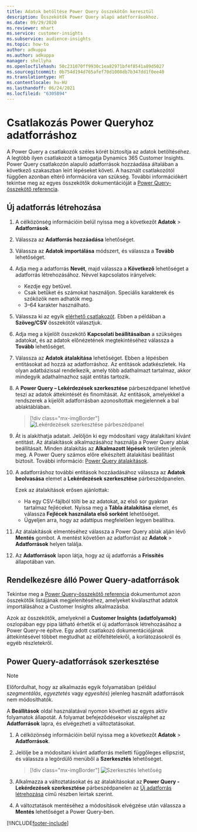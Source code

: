 ```yaml
---
title: Adatok betöltése Power Query összekötőn keresztül
description: Összekötők Power Query alapú adatforrásokhoz.
ms.date: 09/29/2020
ms.reviewer: mhart
ms.service: customer-insights
ms.subservice: audience-insights
ms.topic: how-to
author: adkuppa
ms.author: adkuppa
manager: shellyha
ms.openlocfilehash: 50c231070ff9930c1ea82971bf4f8541a89d5027
ms.sourcegitcommit: 0b754d194d765afef70d1008db7b347dd1f0ee40
ms.translationtype: HT
ms.contentlocale: hu-HU
ms.lasthandoff: 06/24/2021
ms.locfileid: "6305894"
---
```

# <a name="connect-to-a-power-query-data-source"></a>Csatlakozás Power Queryhoz adatforráshoz

A Power Query a csatlakozók széles körét biztosítja az adatok betöltéséhez. A legtöbb ilyen csatlakozót a támogatja Dynamics 365 Customer Insights. Power Query csatlakozón alapuló adatforrások hozzáadása általában a következő szakaszban leírt lépéseket követi. A használt csatlakozótól függően azonban eltérő információra van szükség. További információkért tekintse meg az egyes összekötők dokumentációját a [Power Query-összekötő referencia](/power-query/connectors/).

## <a name="create-a-new-data-source"></a>Új adatforrás létrehozása

1. A célközönség információin belül nyissa meg a következőt **Adatok** > **Adatforrások**.

1. Válassza az **Adatforrás hozzáadása** lehetőséget.

1. Válassza az **Adatok importálása** módszert, és válassza a **Tovább** lehetőséget.

1. Adja meg a adatforrás **Nevét**, majd válassza a **Következő** lehetőséget a adatforrás létrehozásához. Névvel kapcsolatos irányelvek: 
   - Kezdje egy betűvel.
   - Csak betűket és számokat használjon. Speciális karakterek és szóközök nem adhatók meg.
   - 3–64 karakter használható.

1. Válassza ki az egyik [elérhető csatlakozót](#available-power-query-data-sources). Ebben a példában a **Szöveg/CSV** összekötőt választjuk.

1. Adja meg a kijelölt összekötő **Kapcsolati beállításaiban** a szükséges adatokat, és az adatok előnézetének megtekintéséhez válassza a **Tovább** lehetőséget.

1. Válassza az **Adatok átalakítása** lehetőséget. Ebben a lépésben entitásokat ad hozzá az adatforráshoz. Az entitások adatkészletek. Ha olyan adatbázissal rendelkezik, amely több adathalmazt tartalmaz, akkor mindegyik adathalmazhoz saját entitás tartozik.

1. A **Power Query – Lekérdezések szerkesztése** párbeszédpanel lehetővé teszi az adatok áttekintését és finomítását. Az entitások, amelyekkel a rendszerek a kijelölt adatforrásban azonosítottak megjelennek a bal ablaktáblában.

   > [!div class="mx-imgBorder"]
   > ![Lekérdezések szerkesztése párbeszédpanel](media/data-manager-configure-edit-queries.png "Lekérdezések szerkesztése párbeszédpanel")

1. Át is alakíthatja adatait. Jelöljön ki egy módosítani vagy átalakítani kívánt entitást. Az átalakítások alkalmazásához használja a Power Query ablak beállításait. Minden átalakítás az **Alkalmazott lépések** területen jelenik meg. A Power Query számos előre elkészített átalakítási beállítást biztosít. További információ: [Power Query átalakítások](/power-query/power-query-what-is-power-query#transformations).

1. A adatforráshoz további entitások hozzáadásához válassza az **Adatok beolvasása** elemet a **Lekérdezések szerkesztése** párbeszédpanelen.

   Ezek az átalakítások erősen ajánlottak:

   - Ha egy CSV-fájlból tölti be az adatokat, az első sor gyakran tartalmaz fejléceket. Nyissa meg a **Tábla átalakítása** elemet, és válassza **Fejlécek használata első sorként** lehetőséget.
   - Ügyeljen arra, hogy az adattípus megfelelően legyen beállítva.

1. Az átalakítások elmentéséhez válassza a Power Query ablak alján lévő **Mentés** gombot. A mentést követően az adatforrást az **Adatok** > **Adatforrások** helyen találja.

1. Az **Adatforrások** lapon látja, hogy az új adatforrás a **Frissítés** állapotában van.

## <a name="available-power-query-data-sources"></a>Rendelkezésre álló Power Query-adatforrások

Tekintse meg a [Power Query-összekötő referencia](/power-query/connectors/) dokumentumot azon összekötők listájának megjelenítéséhez, amelyeket kiválaszthat adatok importálásához a Customer Insights alkalmazásba. 

Azok az összekötők, amelyeknél a **Customer Insights (adatfolyamok)** oszlopában egy pipa látható érhetők el új adatforrások létrehozásához a Power Query-re építve. Egy adott csatlakozó dokumentációjának áttekintésével többet megtudhat az előfeltételekről, a korlátozásokról és egyéb részletekről.

## <a name="edit-power-query-data-sources"></a>Power Query-adatforrások szerkesztése

> [!NOTE]
> Előfordulhat, hogy az alkalmazás egyik folyamatában (például *szegmentálás*, *egyeztetés* vagy *egyesítés*) jelenleg használt adatforrások nem módosíthatók. 
>
> A **Beállítások** oldal használatával nyomon követheti az egyes aktív folyamatok állapotát. A folyamat befejeződésekor visszaléphet az **Adatforrások** lapra, és elvégezheti a változtatásokat.

1. A célközönség információin belül nyissa meg a következőt **Adatok** > **Adatforrások**.

2. Jelölje be a módosítani kívánt adatforrás melletti függőleges ellipszist, és válassza a legördülő menüből a **Szerkesztés** lehetőséget.

   > [!div class="mx-imgBorder"]
   > ![Szerkesztés lehetőség](media/edit-option-data-sources.png "Szerkesztés lehetőség")

3. Alkalmazza a változtatásokat és az átalakításokat az **Power Query - Lekérdezések szerkesztése** párbeszédpanelen az [Új adatforrás létrehozása](#create-a-new-data-source) című részben leírtak szerint.

4. A változtatások mentéséhez a módosítások elvégzése után válassza a **Mentés** lehetőséget a Power Query-ben.


[!INCLUDE[footer-include](../includes/footer-banner.md)]